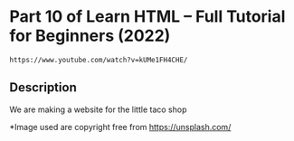
# Part 10 of Learn HTML – Full Tutorial for Beginners (2022)
    https://www.youtube.com/watch?v=kUMe1FH4CHE/

## Description 
We are making a website for the little taco shop

*Image used are copyright free from https://unsplash.com/
